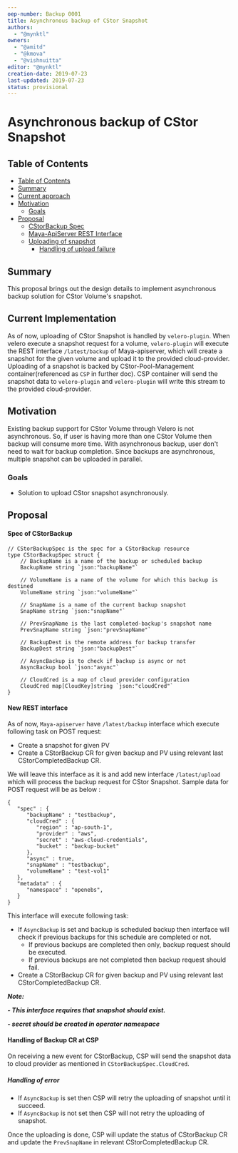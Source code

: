 ```yaml
---
oep-number: Backup 0001
title: Asynchronous backup of CStor Snapshot
authors:
  - "@mynktl"
owners:
  - "@amitd"
  - "@kmova"
  - "@vishnuitta"
editor: "@mynktl"
creation-date: 2019-07-23
last-updated: 2019-07-23
status: provisional
---
```


# Asynchronous backup of CStor Snapshot

## Table of Contents

* [Table of Contents](#table-of-contents)
* [Summary](#summary)
* [Current approach](#current-implementation)
* [Motivation](#motivation)
    * [Goals](#goals)
* [Proposal](#proposal)
    * [CStorBackup Spec](#spec-of-cstorbackup)
    * [Maya-ApiServer REST Interface](#new-rest-interface)
    * [Uploading of snapshot](#handling-of-backup-cr-at-csp)
      * [Handling of upload failure](#handling-of-error)

## Summary

This proposal brings out the design details to implement asynchronous backup
solution for CStor Volume's snapshot.

## Current Implementation
As of now, uploading of CStor Snapshot is handled by `velero-plugin`.
When velero execute a snapshot request for a volume, `velero-plugin` will execute
the REST interface `/latest/backup` of Maya-apiserver, which will create a
snapshot for the given volume and upload it to the provided cloud-provider.
Uploading of a snapshot is backed by CStor-Pool-Management container(referenced
as `CSP` in further doc).
CSP container will send the snapshot data to `velero-plugin` and `velero-plugin`
will write this stream to the provided cloud-provider.

## Motivation

Existing backup support for CStor Volume through Velero is not asynchronous.
So, if user is having more than one CStor Volume then backup will consume more
time.
With asynchronous backup, user don't need to wait for backup completion. Since
backups are asynchronous, multiple snapshot can be uploaded in parallel.

### Goals

- Solution to upload CStor snapshot asynchronously.

## Proposal
#### Spec of CStorBackup
```
// CStorBackupSpec is the spec for a CStorBackup resource
type CStorBackupSpec struct {
	// BackupName is a name of the backup or scheduled backup
	BackupName string `json:"backupName"`

	// VolumeName is a name of the volume for which this backup is destined
	VolumeName string `json:"volumeName"`

	// SnapName is a name of the current backup snapshot
	SnapName string `json:"snapName"`

	// PrevSnapName is the last completed-backup's snapshot name
	PrevSnapName string `json:"prevSnapName"`

	// BackupDest is the remote address for backup transfer
	BackupDest string `json:"backupDest"`

	// AsyncBackup is to check if backup is async or not
	AsyncBackup bool `json:"async"`

	// CloudCred is a map of cloud provider configuration
	CloudCred map[CloudKey]string `json:"cloudCred"`
}
```

#### New REST interface
As of now, `Maya-apiserver` have `/latest/backup` interface which execute
following task on POST request:
  - Create a snapshot for given PV
  - Create a CStorBackup CR for given backup and PV using relevant last
    CStorCompletedBackup CR.

We will leave this interface as it is and add new interface `/latest/upload`
which will process the backup request for CStor Snapshot. Sample data for POST
request will be as below :
```
{
   "spec" : {
      "backupName" : "testbackup",
      "cloudCred" : {
         "region" : "ap-south-1",
         "provider" : "aws",
         "secret" : "aws-cloud-credentials",
         "bucket" : "backup-bucket"
      },
      "async" : true,
      "snapName" : "testbackup",
      "volumeName" : "test-vol1"
   },
   "metadata" : {
      "namespace" : "openebs",
   }
}
```

This interface will execute following task:
  - If `AsyncBackup` is set and backup is scheduled backup then interface will
    check if previous backups for this schedule are completed or not.
      - If previous backups are completed then only, backup request should be
        executed.
      - If previous backups are not completed then backup request should fail.
  - Create a CStorBackup CR for given backup and PV using relevant last
    CStorCompletedBackup CR.

_**Note:**_

_**- This interface requires that snapshot should exist.**_

_**- secret should be created in operator namespace**_

#### Handling of Backup CR at CSP
On receiving a new event for CStorBackup, CSP will send the snapshot data to
cloud provider as mentioned in `CStorBackupSpec.CloudCred`.

##### Handling of error
- If `AsyncBackup` is set then CSP will retry the uploading of snapshot until
  it succeed.
- If `AsyncBackup` is not set then CSP will not retry the uploading of snapshot.

Once the uploading is done, CSP will update the status of CStorBackup CR and
update the `PrevSnapName` in relevant CStorCompletedBackup CR.



